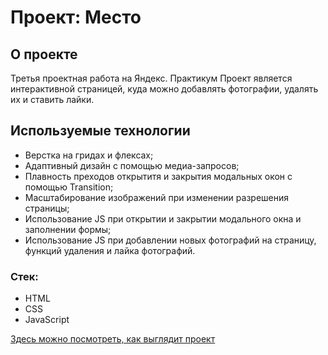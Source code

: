 # Проект: Место

## О проекте

Третья проектная работа на Яндекс. Практикум
Проект является интерактивной страницей, куда можно добавлять фотографии, удалять их и ставить лайки.

## Используемые технологии 

* Верстка на гридах и флексах;
* Адаптивный дизайн с помощью медиа-запросов;
* Плавность преходов открытитя и закрытия модальных окон с помощью Transition;
* Масштабирование изображений при изменении разрешения страницы;
* Использование JS при открытии и закрытии модального окна и заполнении формы;
* Использование JS при добавлении новых фотографий на страницу, функций удаления и лайка фотографий.

### Стек:
* HTML
* CSS
* JavaScript


[Здесь можно посмотреть, как выглядит проект](https://elenasharnina.github.io/mesto/)
